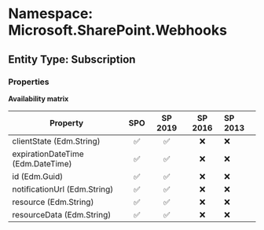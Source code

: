 # Namespace: Microsoft.SharePoint.Webhooks

## Entity Type: Subscription

### Properties

**Availability matrix**

Property | SPO | SP 2019 | SP 2016 | SP 2013
----------|:---:|:-------:|:-------:|:-------
clientState (Edm.String) | ✅ | ✅ | ❌ | ❌
expirationDateTime (Edm.DateTime) | ✅ | ✅ | ❌ | ❌
id (Edm.Guid) | ✅ | ✅ | ❌ | ❌
notificationUrl (Edm.String) | ✅ | ✅ | ❌ | ❌
resource (Edm.String) | ✅ | ✅ | ❌ | ❌
resourceData (Edm.String) | ✅ | ✅ | ❌ | ❌

